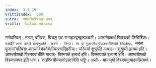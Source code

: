 ```yaml
---
index:  3.1.19
vrittiindex:  500
sutra:  नमोवरिवश्चित्रङः क्यच्
vritti:  balamanorama 
---
```


नमोवरिवस्। नमस्, वरिवस्, चित्रङ् एषां समाहारद्वन्द्वात्पञ्चमी। आत्मनेपदार्थं चित्रशब्दो ङिन्निर्दिष्टः। `शब्दवैरे'त्यतः करणे इत्यनुवर्तते। करणं - क्रिया। सा च पूजापरिचर्याऽऽश्चर्यात्मिका विवक्षिता, `नमसः पूजायां'वरिवसः कारकविभक्तेर्बलीयस्त्वाद्द्वितीया। परिचर्या शुश्रूषेति मत्वाह-- शुश्रूषते इत्यर्थ इति। आश्चर्यशब्दो विस्मयवाचीति मत्वाह- विस्मयते इत्यर्थ इति। विस्मापयते इत्यन्ये इति। आश्चर्यशब्दो विस्मापनपर इति भावः। `ततश्चित्रीयमाणोऽसा'विति भट्टिः। असौ-- मायामृगो विस्मयमुत्पादयन्नित्यर्थः। 

